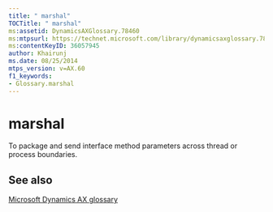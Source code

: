 ```yaml
---
title: " marshal"
TOCTitle: " marshal"
ms:assetid: DynamicsAXGlossary.78460
ms:mtpsurl: https://technet.microsoft.com/library/dynamicsaxglossary.78460(v=AX.60)
ms:contentKeyID: 36057945
author: Khairunj
ms.date: 08/25/2014
mtps_version: v=AX.60
f1_keywords:
- Glossary.marshal
---
```


# marshal

To package and send interface method parameters across thread or process boundaries.

## See also

[Microsoft Dynamics AX glossary](glossary/microsoft-dynamics-ax-glossary.md)

  


